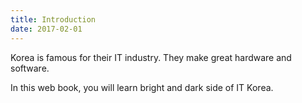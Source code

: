 ```yaml
---
title: Introduction
date: 2017-02-01
---
```


Korea is famous for their IT industry. They make great hardware and software.

In this web book, you will learn bright and dark side of IT Korea. 